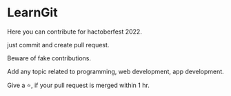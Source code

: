 # LearnGit
Here you can contribute for hactoberfest 2022.

just commit and create pull request.

Beware of fake contributions.

Add any topic related to programming, web development, app development.

Give a ⭐, if your pull request is merged within 1 hr.
